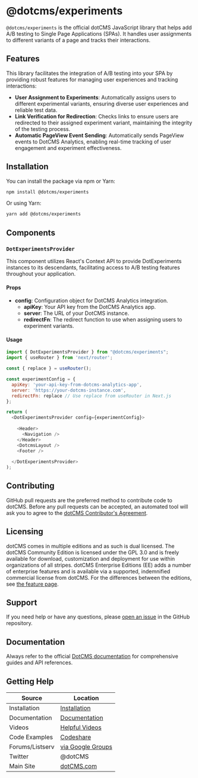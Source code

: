 # @dotcms/experiments

`@dotcms/experiments` is the official dotCMS JavaScript library that helps add A/B testing to Single Page Applications (SPAs). It handles user assignments to different variants of a page and tracks their interactions.

## Features

This library facilitates the integration of A/B testing into your SPA by providing robust features for managing user experiences and tracking interactions:

- **User Assignment to Experiments**: Automatically assigns users to different experimental variants, ensuring diverse user experiences and reliable test data.
- **Link Verification for Redirection**: Checks links to ensure users are redirected to their assigned experiment variant, maintaining the integrity of the testing process.
- **Automatic PageView Event Sending**: Automatically sends PageView events to DotCMS Analytics, enabling real-time tracking of user engagement and experiment effectiveness.



## Installation
You can install the package via npm or Yarn:

```bash
npm install @dotcms/experiments
```
Or using Yarn:

```bash
yarn add @dotcms/experiments
```


## Components

### `DotExperimentsProvider`
This component utilizes React's Context API to provide DotExperiments instances to its descendants, facilitating access to A/B testing features throughout your application.

#### Props
-   **config**: Configuration object for DotCMS Analytics integration.
    -   **apiKey**: Your API key from the DotCMS Analytics app.
    -   **server**: The URL of your DotCMS instance.
    -   **redirectFn**: The redirect function to use when assigning users to experiment variants.

#### Usage

```javascript
import { DotExperimentsProvider } from "@dotcms/experiments";
import { useRouter } from 'next/router';

const { replace } = useRouter();

const experimentConfig = {
  apiKey: 'your-api-key-from-dotcms-analytics-app',
  server: 'https://your-dotcms-instance.com',
  redirectFn: replace // Use replace from useRouter in Next.js
};

return (
  <DotExperimentsProvider config={experimentConfig}>
  
    <Header>
      <Navigation />
    </Header>
    <DotcmsLayout />
    <Footer />
    
  </DotExperimentsProvider>
);
```


## Contributing

GitHub pull requests are the preferred method to contribute code to dotCMS. Before any pull requests can be accepted, an automated tool will ask you to agree to the [dotCMS Contributor's Agreement](https://gist.github.com/wezell/85ef45298c48494b90d92755b583acb3).

## Licensing

dotCMS comes in multiple editions and as such is dual licensed. The dotCMS Community Edition is licensed under the GPL 3.0 and is freely available for download, customization and deployment for use within organizations of all stripes. dotCMS Enterprise Editions (EE) adds a number of enterprise features and is available via a supported, indemnified commercial license from dotCMS. For the differences between the editions, see [the feature page](http://dotcms.com/cms-platform/features).

## Support

If you need help or have any questions, please [open an issue](https://github.com/dotCMS/core/issues/new/choose) in the GitHub repository.

## Documentation

Always refer to the official [DotCMS documentation](https://www.dotcms.com/docs/latest/) for comprehensive guides and API references.

## Getting Help

| Source          | Location                                                            |
| --------------- | ------------------------------------------------------------------- |
| Installation    | [Installation](https://dotcms.com/docs/latest/installation)         |
| Documentation   | [Documentation](https://dotcms.com/docs/latest/table-of-contents)   |
| Videos          | [Helpful Videos](http://dotcms.com/videos/)                         |
| Code Examples   | [Codeshare](https://dotcms.com/codeshare/)                          |
| Forums/Listserv | [via Google Groups](https://groups.google.com/forum/#!forum/dotCMS) |
| Twitter         | @dotCMS                                                             |
| Main Site       | [dotCMS.com](https://dotcms.com/)                                   |
